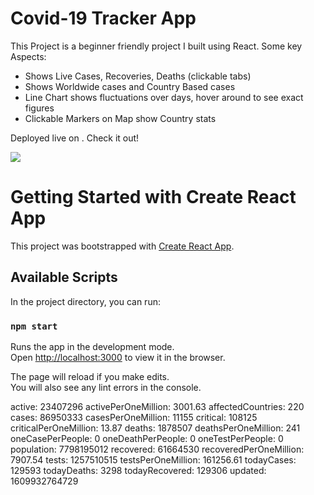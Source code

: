 # Covid-19 Tracker App

This Project is a beginner friendly project I built using React. Some key Aspects:

- Shows Live Cases, Recoveries, Deaths (clickable tabs)
- Shows Worldwide cases and Country Based cases
- Line Chart shows fluctuations over days, hover around to see exact figures
- Clickable Markers on Map show Country stats

Deployed live on . Check it out!

![](Covid_tracker_sample.PNG)

# Getting Started with Create React App

This project was bootstrapped with [Create React App](https://github.com/facebook/create-react-app).

## Available Scripts

In the project directory, you can run:

### `npm start`

Runs the app in the development mode.\
Open [http://localhost:3000](http://localhost:3000) to view it in the browser.

The page will reload if you make edits.\
You will also see any lint errors in the console.

active: 23407296
activePerOneMillion: 3001.63
affectedCountries: 220
cases: 86950333
casesPerOneMillion: 11155
critical: 108125
criticalPerOneMillion: 13.87
deaths: 1878507
deathsPerOneMillion: 241
oneCasePerPeople: 0
oneDeathPerPeople: 0
oneTestPerPeople: 0
population: 7798195012
recovered: 61664530
recoveredPerOneMillion: 7907.54
tests: 1257510515
testsPerOneMillion: 161256.61
todayCases: 129593
todayDeaths: 3298
todayRecovered: 129306
updated: 1609932764729
